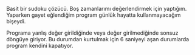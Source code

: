 Basit bir sudoku çözücü.
Boş zamanlarımı değerlendirmek için yaptığım. 
Yaparken gayet eğlendiğim program günlük hayatta kullanmayacağım bişeydi.

Programa yanlış değer girildiğinde veya değer girilmediğinde sonsuz döngüye giriyor. Bu durumdan kurtulmak için 6 saniyeyi aşan durumlarda program kendini kapatıyor.

